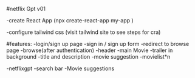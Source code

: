 #netflix Gpt v01

-create React App
(npx create-react-app my-app
)

-configure tailwind css
(visit tailwind site to see steps for cra)

#features:
-login/sign up page
  -sign in / sign up form
  -redirect to browse page
-browse(after authentication)
 -header
 -main Movie
   -trailer in background
   -title and description
   -movie suggestion
     -movielist*n

-netflixgpt
  -search bar
  -Movie suggestions




